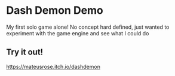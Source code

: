 # Dash Demon Demo

My first solo game alone! No concept hard defined, just wanted to experiment with the game engine and see what I could do

## Try it out!
https://mateusrose.itch.io/dashdemon
